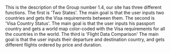 This is the description of the Group number 1.4, our site has three different functions.
The first is 'Two States'.
    The main goal is that the user inputs two countries and gets the Visa requirements between them.
The second is 'Visa Country Status'.
    The main goal is that the user inputs his passport country and gets a world map color-coded with the Visa requirements for all the countries in the world.
The third is 'Flight Data Comparison'
    The main goal is that the user inputs their departure and destination country, and gets different flights ordered by price and duration.
    

